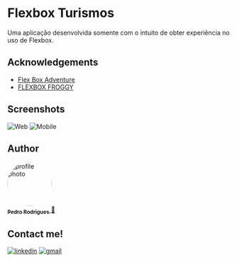 # Flexbox Turismos

Uma aplicação desenvolvida somente com o intuito de obter experiência no uso de Flexbox.

## Acknowledgements

- [Flex Box Adventure](https://codingfantasy.com/games/flexboxadventure)
- [FLEXBOX FROGGY](https://flexboxfroggy.com/#pt-br)

## Screenshots

![Web]('./readme-images/web.png')
![Mobile]('./readme-images/mobile.png')

## Author

<a href="https://github.com/pejamp">
 <img style="border-radius: 50%;" src="https://avatars.githubusercontent.com/u/53826489?s=460&u=834aa9912aaaa1464d4635cb9fa7767c64a6e9b3&v=4" width="100px;" alt="profile photo"/>
 <br />
 <sub><b>Pedro Rodrigues</b></sub>
</a> 
<a href="https://github.com/pejamp">🚀</a>
<br />

## Contact me!

[![linkedin](https://img.shields.io/badge/linkedin-0A66C2?style=for-the-badge&logo=linkedin&logoColor=white)](https://www.linkedin.com/in/pedro-j%C3%A2nio-rodrigues-abreu-3a3647176/)
[![gmail](https://img.shields.io/badge/gmail-c14438?style=for-the-badge&logo=gmail&logoColor=white)](mailto:pedro.roguea@gmail.com)
